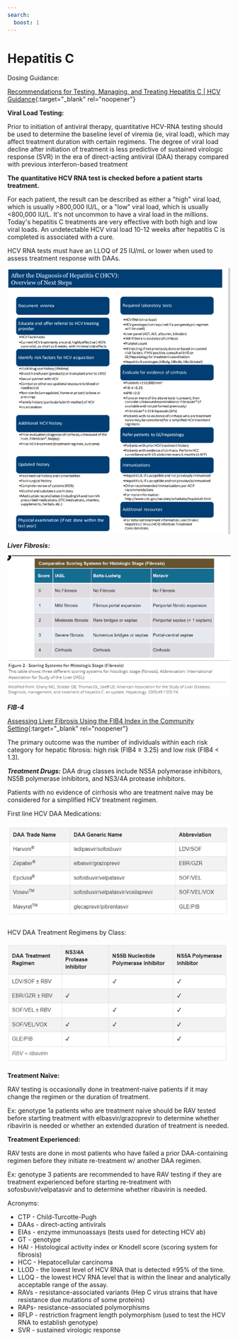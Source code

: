 ```yaml
---
search:
  boost: 1
---
```


# Hepatitis C

Dosing Guidance:

[Recommendations for Testing, Managing, and Treating Hepatitis C | HCV Guidance](https://www.hcvguidelines.org/){:target="_blank" rel="noopener"}

**Viral Load Testing:** 

Prior to initiation of antiviral therapy, quantitative HCV-RNA testing should be used to determine the baseline level of viremia (ie, viral load), which may affect treatment duration with certain regimens. The degree of viral load decline after initiation of treatment is less predictive of sustained virologic response (SVR) in the era of direct-acting antiviral (DAA) therapy compared with previous interferon-based treatment 


**The quantitative HCV RNA test is checked before a patient starts treatment.**

For each patient, the result can be described as either a "high" viral load, which is usually >800,000 IU/L, or a "low" viral load, which is usually <800,000 IU/L. It's not uncommon to have a viral load in the millions. Today's hepatitis C treatments are very effective with both high and low viral loads. An undetectable HCV viral load 10-12 weeks after hepatitis C is completed is associated with a cure.

HCV RNA tests must have an LLOQ of 25 IU/mL or lower when used to assess treatment response with DAAs.

![Alt text](hepatitis_c_1.png)

***Liver Fibrosis:***

![Alt text](hepatitis_c_2.png)

***FIB-4***

[Assessing Liver Fibrosis Using the FIB4 Index in the Community Setting](https://www.ncbi.nlm.nih.gov/pmc/articles/PMC8700445/){:target="_blank" rel="noopener"}

The primary outcome was the number of individuals within each risk category for hepatic fibrosis: high risk (FIB4 ≥ 3.25) and low risk (FIB4 < 1.3).

***Treatment Drugs:***
DAA drug classes include NS5A polymerase inhibitors, NS5B polymerase inhibitors, and NS3/4A protease inhibitors.

Patients with no evidence of cirrhosis who are treatment naïve may be considered for a simplified HCV treatment regimen.

First line HCV DAA Medications: 

![Alt text](hepatitis_c_3.png)


HCV DAA Treatment Regimens by Class:  

![Alt text](hepatitis_c_4.png)

**Treatment Naïve:**

RAV testing is occasionally done in treatment-naive patients if it may change the regimen or the duration of treatment.

Ex: genotype 1a patients who are treatment naive should be RAV tested before starting treatment with elbasvir/grazoprevir to determine whether ribavirin is needed or whether an extended duration of treatment is needed.

**Treatment Experienced:**

RAV tests are done in most patients who have failed a prior DAA-containing regimen before they initiate re-treatment w/ another DAA regimen.

Ex: genotype 3 patients are recommended to have RAV testing if they are treatment experienced before starting re-treatment with sofosbuvir/velpatasvir and to determine whether ribavirin is needed.

Acronyms:
- CTP - Child-Turcotte-Pugh
- DAAs - direct-acting antivirals
- EIAs - enzyme immunoassays (tests used for detecting HCV ab)
- GT - genotype
- HAI - Histological activity index or Knodell score (scoring system for fibrosis)
- HCC - Hepatocellular carcinoma
- LLOD - the lowest level of HCV RNA that is detected ≥95% of the time.
- LLOQ - the lowest HCV RNA level that is within the linear and analytically acceptable range of the assay.
- RAVs - resistance-associated variants (Hep C virus strains that have resistance due mutations of some proteins)
- RAPs- resistance-associated polymorphisms
- RFLP - restriction fragment length polymorphism (used to test the HCV RNA to establish genotype)
- SVR - sustained virologic response




